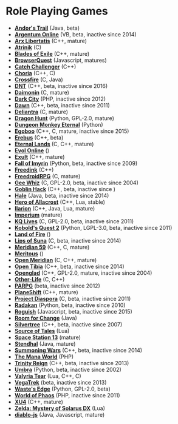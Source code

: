 # Role Playing Games

[comment]: # (start of autogenerated content, do not edit)
- **[Andor's Trail](andors_trail.md)** (Java, beta)
- **[Argentum Online](argentum_online.md)** (VB, beta, inactive since 2014)
- **[Arx Libertatis](arx_libertatis.md)** (C++, mature)
- **[Atrinik](atrinik.md)** (C)
- **[Blades of Exile](blades_of_exile.md)** (C++, mature)
- **[BrowserQuest](browserquest.md)** (Javascript, matures)
- **[Catch Challenger](catch_challenger.md)** (C++)
- **[Choria](choria.md)** (C++, C)
- **[Crossfire](crossfire.md)** (C, Java)
- **[DNT](dnt.md)** (C++, beta, inactive since 2016)
- **[Daimonin](daimonin.md)** (C, mature)
- **[Dark City](dark_city.md)** (PHP, inactive since 2012)
- **[Dawn](dawn.md)** (C++, beta, inactive since 2011)
- **[Deliantra](deliantra.md)** (C, mature)
- **[Dragon Hunt](dragon_hunt.md)** (Python, GPL-2.0, mature)
- **[Dungeon Monkey Eternal](dungeon_monkey_eternal.md)** (Python)
- **[Egoboo](egoboo.md)** (C++, C, mature, inactive since 2015)
- **[Erebus](erebus.md)** (C++, beta)
- **[Eternal Lands](eternal_lands.md)** (C, C++, mature)
- **[Evol Online](evol_online.md)** ()
- **[Exult](exult.md)** (C++, mature)
- **[Fall of Imyrin](fall_of_imiryn.md)** (Python, beta, inactive since 2009)
- **[Freedink](freedink.md)** (C++)
- **[FreedroidRPG](freedroid.md)** (C, mature)
- **[Gee Whiz](geewhiz.md)** (C, GPL-2.0, beta, inactive since 2004)
- **[Goblin Hack](goblin_hack.md)** (C++, beta, inactive since )
- **[Hale](hale.md)** (Java, beta, inactive since 2014)
- **[Hero of Allacrost](allacrost.md)** (C++, Lua, stable)
- **[Ilarion](ilarion.md)** (C++, Java, Lua, mature)
- **[Imperium](imperium.md)** (mature)
- **[KQ Lives](kq_lives.md)** (C, GPL-2.0, beta, inactive since 2011)
- **[Kobold's Quest 2](kobolds_quest_2.md)** (Python, LGPL-3.0, beta, inactive since 2011)
- **[Land of Fire](land_of_fire.md)** ()
- **[Lips of Suna](lips_of_suna.md)** (C, beta, inactive since 2014)
- **[Meridian 59](meridian59.md)** (C++, C, mature)
- **[Meritous](meritous.md)** ()
- **[Open Meridian](open_meridian.md)** (C, C++, mature)
- **[Open Tibia](open_tibia.md)** (C++, beta, inactive since 2014)
- **[Openglad](openglad.md)** (C++, GPL-2.0, mature, inactive since 2004)
- **[Other-Life](other_life.md)** (C, C++)
- **[PARPG](parpg.md)** (beta, inactive since 2012)
- **[PlaneShift](planeshift.md)** (C++, mature)
- **[Project Diaspora](project_diaspora.md)** (C, beta, inactive since 2011)
- **[Radakan](radakan.md)** (Python, beta, inactive since 2010)
- **[Roguish](roguish.md)** (Javascript, beta, inactive since 2015)
- **[Room for Change](room_for_change.md)** (Java)
- **[Silvertree](silvertree.md)** (C++, beta, inactive since 2007)
- **[Source of Tales](source_of_tales.md)** (Lua)
- **[Space Station 13](space_station_13.md)** (mature)
- **[Stendhal](stendhal.md)** (Java, mature)
- **[Summoning Wars](summoming_wars.md)** (C++, beta, inactive since 2014)
- **[The Mana World](manaworld.md)** (PHP)
- **[Trinity Reign](trinity_reign.md)** (C++, beta, inactive since 2013)
- **[Umbra](umbra.md)** (Python, beta, inactive since 2002)
- **[Valyria Tear](valyria_tear.md)** (Lua, C++, C)
- **[VegaTrek](vegatrek.md)** (beta, inactive since 2013)
- **[Waste's Edge](wastes_edge.md)** (Python, GPL-2.0, beta)
- **[World of Phaos](world_of_phaos.md)** (PHP, inactive since 2011)
- **[XU4](xu4.md)** (C++, mature)
- **[Zelda: Mystery of Solarus DX](zelda_mystery_of_solarus_dx.md)** (Lua)
- **[diablo-js](diablo_js.md)** (Java, Javascript, mature)

[comment]: # (end of autogenerated content)